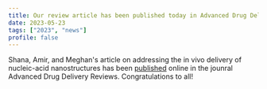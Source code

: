 ```yaml
---
title: Our review article has been published today in Advanced Drug Delivery Reviews
date: 2023-05-23
tags: ["2023", "news"]
profile: false
---
```



Shana, Amir, and Meghan's article on addressing the in vivo delivery of nucleic-acid nanostructures has been [published](https://www.sciencedirect.com/science/article/pii/S0169409X23002132) online in the jounral Advanced Drug Delivery Reviews. Congratulations to all!

<!--more-->